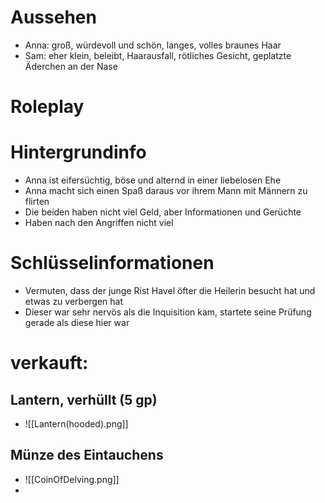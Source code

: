 # Aussehen
- Anna: groß, würdevoll und schön, langes, volles braunes Haar
- Sam: eher klein, beleibt, Haarausfall, rötliches Gesicht, geplatzte Äderchen an der Nase
# Roleplay

# Hintergrundinfo
- Anna ist eifersüchtig, böse und alternd in einer liebelosen Ehe
- Anna macht sich einen Spaß daraus vor ihrem Mann mit Männern zu flirten
- Die beiden haben nicht viel Geld, aber Informationen und Gerüchte
- Haben nach den Angriffen nicht viel

# Schlüsselinformationen
- Vermuten, dass der junge Rist Havel öfter die Heilerin besucht hat und etwas zu verbergen hat
- Dieser war sehr nervös als die Inquisition kam, startete seine Prüfung gerade als diese hier war


# verkauft:

## Lantern, verhüllt (5 gp)
- ![[Lantern(hooded).png]]

## Münze des Eintauchens
- ![[CoinOfDelving.png]]
- 
